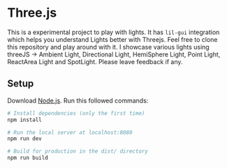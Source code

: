 # Three.js 

This is a experimental project to play with lights. It has `lil-gui` integration which helps you understand Lights better with Threejs. Feel free to clone this repository and play around with it.  I showcase various lights using threeJS -> Ambient Light, Directional Light, HemiSphere Light, Point Light, ReactArea Light and SpotLight. Please leave feedback if any. 

## Setup
Download [Node.js](https://nodejs.org/en/download/).
Run this followed commands:

``` bash
# Install dependencies (only the first time)
npm install

# Run the local server at localhost:8080
npm run dev

# Build for production in the dist/ directory
npm run build
```
